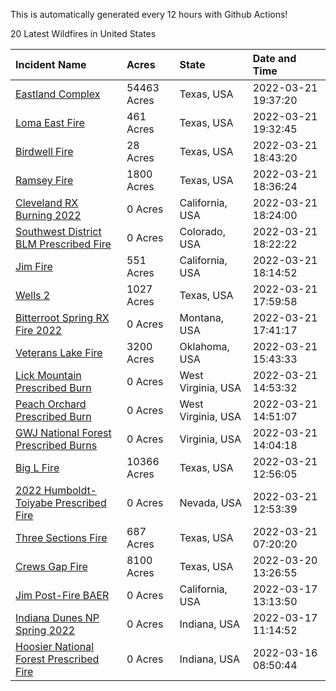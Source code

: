 This is automatically generated every 12 hours with Github Actions!

20 Latest Wildfires in United States

 | Incident Name | Acres | State | Date and Time |
|:---|:---|:---|:---|
| [Eastland Complex](https://inciweb.nwcg.gov/incident/8010/) | 54463 Acres | Texas, USA | 2022-03-21 19:37:20 |
| [Loma East Fire](https://inciweb.nwcg.gov/incident/8025/) | 461 Acres | Texas, USA | 2022-03-21 19:32:45 |
| [Birdwell Fire](https://inciweb.nwcg.gov/incident/8014/) | 28 Acres | Texas, USA | 2022-03-21 18:43:20 |
| [Ramsey Fire](https://inciweb.nwcg.gov/incident/8020/) | 1800 Acres | Texas, USA | 2022-03-21 18:36:24 |
| [Cleveland RX Burning 2022](https://inciweb.nwcg.gov/incident/7317/) | 0 Acres | California, USA | 2022-03-21 18:24:00 |
| [Southwest District BLM Prescribed Fire ](https://inciweb.nwcg.gov/incident/7852/) | 0 Acres | Colorado, USA | 2022-03-21 18:22:22 |
| [Jim Fire](https://inciweb.nwcg.gov/incident/7987/) | 551 Acres | California, USA | 2022-03-21 18:14:52 |
| [Wells 2](https://inciweb.nwcg.gov/incident/8019/) | 1027 Acres | Texas, USA | 2022-03-21 17:59:58 |
| [Bitterroot Spring RX Fire 2022](https://inciweb.nwcg.gov/incident/8024/) | 0 Acres | Montana, USA | 2022-03-21 17:41:17 |
| [Veterans Lake Fire](https://inciweb.nwcg.gov/incident/8023/) | 3200 Acres | Oklahoma, USA | 2022-03-21 15:43:33 |
| [Lick Mountain Prescribed Burn](https://inciweb.nwcg.gov/incident/8022/) | 0 Acres | West Virginia, USA | 2022-03-21 14:53:32 |
| [Peach Orchard Prescribed Burn](https://inciweb.nwcg.gov/incident/8021/) | 0 Acres | West Virginia, USA | 2022-03-21 14:51:07 |
| [GWJ National Forest Prescribed Burns](https://inciweb.nwcg.gov/incident/7945/) | 0 Acres | Virginia, USA | 2022-03-21 14:04:18 |
| [Big L Fire](https://inciweb.nwcg.gov/incident/8016/) | 10366 Acres | Texas, USA | 2022-03-21 12:56:05 |
| [2022 Humboldt-Toiyabe Prescribed Fire](https://inciweb.nwcg.gov/incident/7310/) | 0 Acres | Nevada, USA | 2022-03-21 12:53:39 |
| [Three Sections Fire](https://inciweb.nwcg.gov/incident/8017/) | 687 Acres | Texas, USA | 2022-03-21 07:20:20 |
| [Crews Gap Fire](https://inciweb.nwcg.gov/incident/7997/) | 8100 Acres | Texas, USA | 2022-03-20 13:26:55 |
| [Jim Post-Fire BAER](https://inciweb.nwcg.gov/incident/8000/) | 0 Acres | California, USA | 2022-03-17 13:13:50 |
| [Indiana Dunes NP Spring 2022](https://inciweb.nwcg.gov/incident/8001/) | 0 Acres | Indiana, USA | 2022-03-17 11:14:52 |
| [Hoosier National Forest Prescribed Fire ](https://inciweb.nwcg.gov/incident/7887/) | 0 Acres | Indiana, USA | 2022-03-16 08:50:44 |
